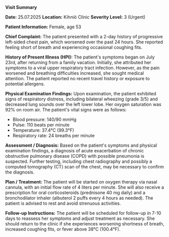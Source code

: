 **Visit Summary**

**Date:** 25.07.2025
**Location:** Kihniö Clinic
**Severity Level:** 3 (Urgent)

**Patient Information:**
Female, age 53

**Chief Complaint:**
The patient presented with a 2-day history of progressive left-sided chest pain, which worsened over the past 24 hours. She reported feeling short of breath and experiencing occasional coughing fits.

**History of Present Illness (HPI):**
The patient's symptoms began on July 23rd, after returning from a family vacation. Initially, she attributed her symptoms to a viral upper respiratory tract infection. However, as the pain worsened and breathing difficulties increased, she sought medical attention. The patient reported no recent travel history or exposure to potential allergens.

**Physical Examination Findings:**
Upon examination, the patient exhibited signs of respiratory distress, including bilateral wheezing (grade 3/5) and decreased lung sounds over the left lower lobe. Her oxygen saturation was 92% on room air. The patient's vital signs were as follows:

* Blood pressure: 140/90 mmHg
* Pulse: 110 beats per minute
* Temperature: 37.4°C (99.3°F)
* Respiratory rate: 24 breaths per minute

**Assessment / Diagnosis:**
Based on the patient's symptoms and physical examination findings, a diagnosis of acute exacerbation of chronic obstructive pulmonary disease (COPD) with possible pneumonia is suspected. Further testing, including chest radiography and possibly a computed tomography (CT) scan of the chest, may be necessary to confirm the diagnosis.

**Plan / Treatment:**
The patient will be started on oxygen therapy via nasal cannula, with an initial flow rate of 4 liters per minute. She will also receive a prescription for oral corticosteroids (prednisone 40 mg daily) and a bronchodilator inhaler (albuterol 2 puffs every 4 hours as needed). The patient is advised to rest and avoid strenuous activities.

**Follow-up Instructions:**
The patient will be scheduled for follow-up in 7-10 days to reassess her symptoms and adjust treatment as necessary. She should return to the clinic if she experiences worsening shortness of breath, increased coughing fits, or fever above 38°C (100.4°F).